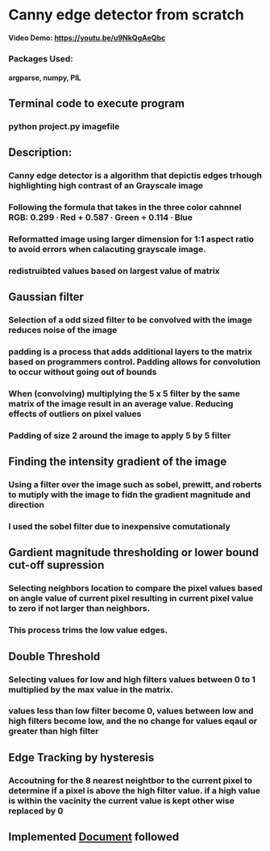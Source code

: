 # Canny edge detector from scratch
#### Video Demo: https://youtu.be/u9NkQgAeQbc

### Packages Used:
#### argparse, numpy, PIL

## Terminal code to execute program
### python project.py imagefile

## Description:
### Canny edge detector is a algorithm that depictis edges trhough highlighting high contrast of an Grayscale image
### Following the formula that takes in the three color cahnnel RGB: 0.299 ∙ Red + 0.587 ∙ Green + 0.114 ∙ Blue
### Reformatted image using larger dimension for 1:1 aspect ratio to avoid errors when calacuting grayscale image.
### redistruibted values based on largest value of matrix

## Gaussian filter
### Selection of a odd sized filter to be convolved with the image reduces noise of the image
### padding is a process that adds additional layers to the matrix based on programmers control. Padding allows for convolution to occur without going out of bounds
### When (convolving) multiplying the 5 x 5 filter by the same matrix of the image result in an average value. Reducing effects of outliers on pixel values
### Padding of size 2 around the image to apply 5 by 5 filter

## Finding the intensity gradient of the image
### Using a filter over the image such as sobel, prewitt, and roberts to mutiply with the image to fidn the gradient magnitude and direction
### I used the sobel filter due to inexpensive comutationaly


## Gardient magnitude thresholding or lower bound cut-off supression
### Selecting neighbors location to compare the pixel values based on angle value of current pixel resulting in current pixel value to zero if not larger than neighbors.
### This process trims the low value edges.

## Double Threshold
### Selecting values for low and high filters values between 0 to 1 multiplied by the max value in the matrix.
### values less than low filter become 0, values between low and high filters become low, and the no change for values eqaul or greater than high filter

## Edge Tracking by hysteresis
### Accoutning for the 8 nearest neightbor to the current pixel to determine if a pixel is above the high filter value. if a high value is within the vacinity the current value is kept other wise replaced by 0




## Implemented [Document](https://en.wikipedia.org/wiki/Canny_edge_detector#Walkthrough_of_the_algorithm) followed
